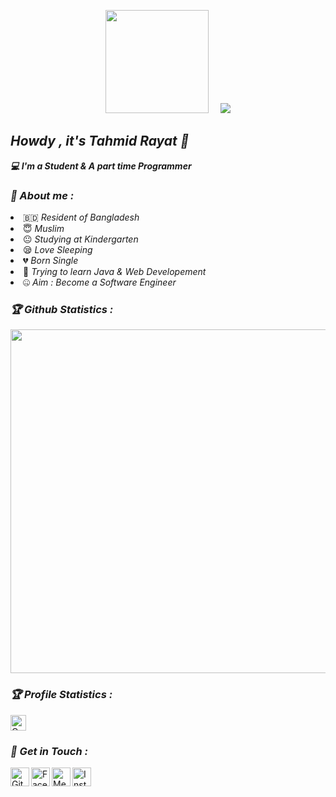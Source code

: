 <!-- Github README -->
<p align="center"><a href="https://github.com/htr-tech">
<img height="165" src="https://github-readme-stats.vercel.app/api?username=htr-tech&show_icons=true&include_all_commits=true&theme=react&cache_seconds=3200&hide_border=true" /></a>
&nbsp;&nbsp;&nbsp;
<a href="https://github.com/htr-tech"><img src="https://github-readme-stats.vercel.app/api/top-langs/?username=htr-tech&layout=compact&theme=react&hide_border=true" />
</a></p>

<h2><b><i>Howdy , it's Tahmid Rayat 👋</i></b></h2>
<b><i>💻 I'm a Student & A part time Programmer</i></b>

<h3><b><i>🤠 About me :</i></b></h3>
<li> 🇧🇩 <i>Resident of Bangladesh</i></li>
<li> 😇 <i>Muslim</i></li>
<li> 😐 <i>Studying at Kindergarten</i></li>
<li> 😪 <i>Love Sleeping</i></li>
<li> 💔 <i>Born Single</i></li>
<li> 🐍 <i>Trying to learn Java & Web Developement</i></li>
<li> 🤐 <i>Aim : Become a Software Engineer</i></li>


<h3><b><i>🏆 Github Statistics :</i></b></h3>
<a href="https://github.com/codathron-tanvir"><img width=550 src="https://github-profile-trophy.vercel.app/?username=codathron-tanvir&theme=dracula&no-frame=true&title=Followers,Stars,Commit,Repository,Issues"/></a>

<h3><b><i>🏆 Profile Statistics :</i></b></h3>
<a href="https://github.com/codathron-tanvir"><img height="25" title="Counter" src="https://komarev.com/ghpvc/?username=codathron-tanvir&color=blueviolet&style=flat-square"></a>

<h3><b><i>📡 Get in Touch :</i></b></h3>
<a href="https://github.com/codathron-tanvir"><img align="left" title="Github" alt="Github" width="30px" src="assets/github.png" /></a>
<a href="https://www.facebook.com/atanvir.dev"><img align="left" title="Facebook" alt="Facebook" width="30px" src="assets/facebook.png" /></a>
<a href="https://www.instagram.com/codathron_tanvir/"><img align="left" title="Messenger" alt="Messenger" width="30px" src="assets/messenger.png" /></a>
<a href="https://www.instagram.com/codathron_tanvir/"><img align="left" title="Instagram" alt="Instagram" width="30px" src="assets/instagram.png" /></a>

